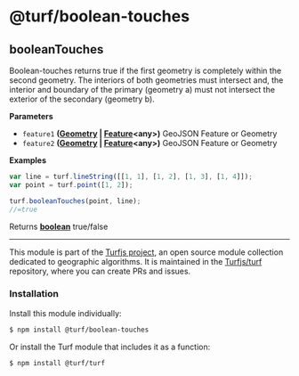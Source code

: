 # @turf/boolean-touches

<!-- Generated by documentation.js. Update this documentation by updating the source code. -->

## booleanTouches

Boolean-touches returns true if the first geometry is completely within the second geometry.
The interiors of both geometries must intersect and, the interior and boundary of the primary (geometry a)
must not intersect the exterior of the secondary (geometry b).

**Parameters**

-   `feature1` **([Geometry](https://tools.ietf.org/html/rfc7946#section-3.1) \| [Feature](https://tools.ietf.org/html/rfc7946#section-3.2)&lt;any>)** GeoJSON Feature or Geometry
-   `feature2` **([Geometry](https://tools.ietf.org/html/rfc7946#section-3.1) \| [Feature](https://tools.ietf.org/html/rfc7946#section-3.2)&lt;any>)** GeoJSON Feature or Geometry

**Examples**

```javascript
var line = turf.lineString([[1, 1], [1, 2], [1, 3], [1, 4]]);
var point = turf.point([1, 2]);

turf.booleanTouches(point, line);
//=true
```

Returns **[boolean](https://developer.mozilla.org/docs/Web/JavaScript/Reference/Global_Objects/Boolean)** true/false

<!-- This file is automatically generated. Please don't edit it directly:
if you find an error, edit the source file (likely index.js), and re-run
./scripts/generate-readmes in the turf project. -->

---

This module is part of the [Turfjs project](http://turfjs.org/), an open source
module collection dedicated to geographic algorithms. It is maintained in the
[Turfjs/turf](https://github.com/Turfjs/turf) repository, where you can create
PRs and issues.

### Installation

Install this module individually:

```sh
$ npm install @turf/boolean-touches
```

Or install the Turf module that includes it as a function:

```sh
$ npm install @turf/turf
```
